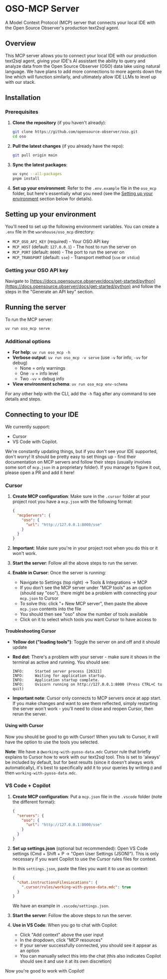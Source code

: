 # OSO-MCP Server

A Model Context Protocol (MCP) server that connects your local IDE with the Open Source Observer's production text2sql agent.

## Overview

This MCP server allows you to connect your local IDE with our production text2sql agent, giving your IDE's AI assistant the ability to query and analyze data from the Open Source Observer (OSO) data lake using natural language. We have plans to add more connections to more agents down the line which will function similarly, and ultimately allow IDE LLMs to level up with our stack.

## Installation

### Prerequisites

1. **Clone the repository** (if you haven't already):

   ```bash
   git clone https://github.com/opensource-observer/oso.git
   cd oso
   ```

2. **Pull the latest changes** (if you already have the repo):

   ```bash
   git pull origin main
   ```

3. **Sync the latest packages**:

   ```bash
   uv sync --all-packages
   pnpm install
   ```

4. **Set up your environment**: Refer to the `.env.example` file in the `oso_mcp` folder, but here's essentially what you need (see the [Setting up your environment](#setting-up-your-environment) section below for details).

## Setting up your environment

You'll need to set up the following environment variables. You can create a `.env` file in the `warehouse/oso_mcp` directory:

- `MCP_OSO_API_KEY` (required) - Your OSO API key
- `MCP_HOST` (default: `127.0.0.1`) - The host to run the server on
- `MCP_PORT` (default: `8000`) - The port to run the server on
- `MCP_TRANSPORT` (default: `sse`) - Transport method (`sse` or `stdio`)

### Getting your OSO API key

Navigate to [https://docs.opensource.observer/docs/get-started/python](https://docs.opensource.observer/docs/get-started/python) and follow the steps in the "Generate an API key" section.

## Running the server

To run the MCP server:

```bash
uv run oso_mcp serve
```

### Additional options

- **For help**: `uv run oso_mcp -h`
- **Verbose output**: `uv run oso_mcp -v serve` (use `-v` for info, `-vv` for debug)
  - None = only warnings
  - One `-v` = info level
  - Two `-vv` = debug info
- **View environment schema**: `uv run oso_mcp env-schema`

For any other help with the CLI, add the `-h` flag after any command to see details and steps.

## Connecting to your IDE

We currently support:

- Cursor
- VS Code with Copilot.

We're constantly updating things, but if you don't see your IDE supported, don't worry! It should be pretty easy to set things up - find their documentation on MCP servers and follow their steps (usually involves some sort of `mcp.json` in a proprietary folder). If you manage to figure it out, please open a PR and add it here!

### Cursor

1. **Create MCP configuration**: Make sure in the `.cursor` folder at your project root you have a `mcp.json` with the following format:

   ```json
   {
     "mcpServers": {
       "oso": {
         "url": "http://127.0.0.1:8000/sse"
       }
     }
   }
   ```

2. **Important**: Make sure you're in your project root when you do this or it won't work.

3. **Start the server**: Follow all the above steps to run the server.

4. **Enable in Cursor**: Once the server is running:
   - Navigate to Settings (top right) → Tools & Integrations → MCP
   - If you don't see the MCP server under "MCP tools" as an option (should say "oso"), there might be a problem with connecting your `mcp.json` to Cursor
   - To solve this: click "+ New MCP server", then paste the above `mcp.json` contents into the file
   - You should then see "oso" show the number of tools available
   - Click on it to select which tools you want Cursor to have access to

#### Troubleshooting Cursor

- **Yellow dot ("loading tools")**: Toggle the server on and off and it should update
- **Red dot**: There's a problem with your server - make sure it shows in the terminal as active and running. You should see:

  ```
  INFO:     Started server process [26321]
  INFO:     Waiting for application startup.
  INFO:     Application startup complete.
  INFO:     Uvicorn running on http://127.0.0.1:8000 (Press CTRL+C to quit)
  ```

- **Important note**: Cursor only connects to MCP servers once at app start. If you make changes and want to see them reflected, simply restarting the server won't work - you'll need to close and reopen Cursor, then rerun the server.

#### Using with Cursor

Now you should be good to go with Cursor! When you talk to Cursor, it will have the option to use the tools you selected.

**Note**: We have a `@working-with-pyoso-data.mdc` Cursor rule that briefly explains to Cursor how to work with our text2sql tool. This is set to 'always' be included by default, but for best results (since it doesn't always work automatically), it's best to specifically add it to your queries by writing `@` and then `working-with-pyoso-data.mdc`.

### VS Code + Copilot

1. **Create MCP configuration**: Put a `mcp.json` file in the `.vscode` folder (note the different format):

   ```json
   {
     "servers": {
       "oso": {
         "url": "http://127.0.0.1:8000/sse"
       }
     }
   }
   ```

2. **Set up settings.json** (optional but recommended): Open VS Code settings (Cmd + Shift + P → "Open User Settings (JSON)"). This is only necessary if you want Copilot to use the Cursor rules files for context.

   In this `settings.json`, paste the files you want it to use as context:

   ```json
   {
     "chat.instructionsFilesLocations": {
       ".cursor/rules/working-with-pyoso-data.mdc": true
     }
   }
   ```

   We have an example in `.vscode/settings.json`.

3. **Start the server**: Follow the above steps to run the server.

4. **Use in VS Code**: When you go to chat with Copilot:
   - Click "Add context" above the user input
   - In the dropdown, click "MCP resources"
   - If your server successfully connected, you should see it appear as an option
   - You can manually select this into the chat (this also indicates Copilot should see it and use it at its own discretion)

Now you're good to work with Copilot!
